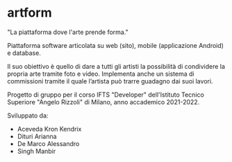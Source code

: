 # artform
"La piattaforma dove l'arte prende forma."

Piattaforma software articolata su web (sito), mobile (applicazione Android) e database.

Il suo obiettivo è quello di dare a tutti gli artisti la possibilità di condividere la propria arte tramite foto e video. Implementa anche un sistema di commissioni tramite il quale l’artista può trarre guadagno dai suoi lavori.

Progetto di gruppo per il corso IFTS "Developer" dell'Istituto Tecnico Superiore "Angelo Rizzoli" di Milano, anno accademico 2021-2022.

Sviluppato da:
- Aceveda Kron Kendrix
- Dituri Arianna
- De Marco Alessandro
- Singh Manbir
